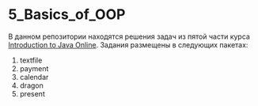 # 5_Basics_of_OOP
В данном репозитории находятся решения задач из пятой части курса [Introduction to Java Online](https://training.by/#!/Training/2397?lang=en).
Задания размещены в следующих пакетах:
1) textfile
2) payment
3) calendar
4) dragon
5) present


